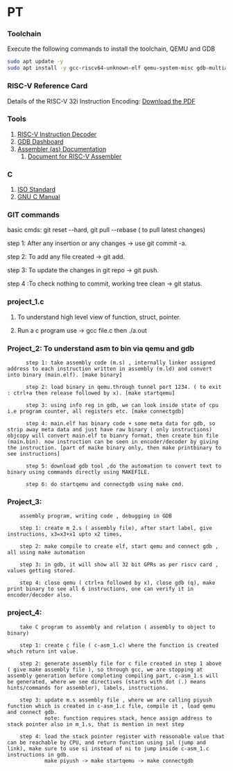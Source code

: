 # PT

### Toolchain

Execute the following commands to install the toolchain, QEMU and GDB

```bash
sudo apt update -y
sudo apt install -y gcc-riscv64-unknown-elf qemu-system-misc gdb-multiarch
```

### RISC-V Reference Card

Details of the RISC-V 32i Instruction Encoding: [Download the PDF](https://github.com/jameslzhu/riscv-card/releases/download/latest/riscv-card.pdf)

### Tools
1. [RISC-V Instruction Decoder](https://luplab.gitlab.io/rvcodecjs/)
1. [GDB Dashboard](https://github.com/cyrus-and/gdb-dashboard)
1. [Assembler (as) Documentation](https://ftp.gnu.org/old-gnu/Manuals/gas/html_chapter/as_7.html)
    1. [Document for RISC-V Assembler](https://sourceware.org/binutils/docs-2.31/as/RISC_002dV_002dDirectives.html)

### C
1. [ISO Standard](https://www.open-std.org/jtc1/sc22/wg14/www/docs/n1570.pdf)
2. [GNU C Manual](https://www.gnu.org/software/gnu-c-manual/gnu-c-manual.pdf)

### GIT commands

basic cmds: git reset --hard, git pull --rebase ( to pull latest changes)

 step 1: After any insertion or any changes -> use git commit -a. 

 step 2: To add any file created -> git add.
 
 step 3: To update the changes in git repo -> git push.  
 
 step 4 :To check nothing to commit, working tree clean -> git status.


### project_1.c 
1. To understand high level view of function, struct, pointer.

2. Run a c program use -> gcc file.c then ./a.out
        
### Project_2: To understand asm to bin via qemu and gdb 
          
          step 1: take assembly code (m.s) , internally linker assigned address to each instruction written in assembly (m.ld) and convert into binary (main.elf). [make binary]

          step 2: load binary in qemu.through tunnel port 1234. ( to exit : ctrl+a then release followed by x). [make startqemu]

          step 3: using info reg in gdb, we can look inside state of cpu i.e program counter, all registers etc. [make connectgdb]

          step 4: main.elf has binary code + some meta data for gdb, so strip away meta data and just have raw binary ( only instructions) objcopy will convert main.elf to bianry format, then create bin file (main.bin). now instruction can be seen in encoder/decoder by giving the instruction. [part of maike binary only, then make printbinary to see instructions]

          step 5: download gdb tool ,do the automation to convert text to binary using commands directly using MAKEFILE.
          
          step 6: do startqemu and connectgdb using make cmd.

### Project_3:
        assembly program, writing code , debugging in GDB

        step 1: create m_2.s ( assembly file), after start label, give instructions, x3=x3+x1 upto x2 times,
        
        step 2: make compile to create elf, start qemu and connect gdb , all using make automation

        step 3: in gdb, it will show all 32 bit GPRs as per riscv card , values getting stored.

        step 4: close qemu ( ctrl+a followed by x), close gdb (q), make print binary to see all 6 instructions, one can verify it in encoder/decoder also.  

### project_4:
        take C program to assembly and relation ( assembly to object to binary)

        step 1: create c file ( c-asm_1.c) where the function is created which return int value.

        step 2: generate assembly file for c file created in step 1 above ( give make assembly file ), so through gcc, we are stopping at assembly generation before completing compiling part, c-asm_1.s will be generated, where we see directives (starts with dot (.) means hints/commands for assembler), labels, instructions.

        step 3: update m.s assembly file , where we are calling piyush function which is created in c-asm_1.c file, compile it , load qemu and connect gdb. 
                note: function requires stack, hence assign address to stack pointer also in m_1.s, that is mention in next step

        step 4: load the stack pointer register with reasonable value that can be reachable by CPU, and return function using jal (jump and link), make sure to use si instead of ni to jump inside c-asm_1.c instructions in gdb. 
                make piyush -> make startqemu -> make connectgdb

